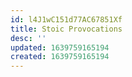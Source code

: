 ```yaml
---
id: l4J1wC151d77AC67851Xf
title: Stoic Provocations
desc: ''
updated: 1639759165194
created: 1639759165194
---
```



